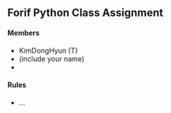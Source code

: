 ## Forif Python Class Assignment

#### Members
* KimDongHyun (T)
* (include your name)
* 

#### Rules
* ...
